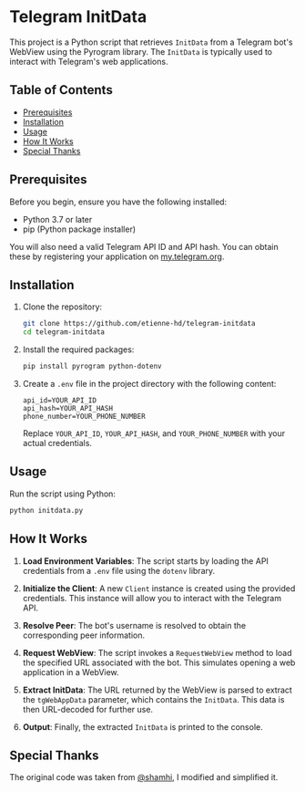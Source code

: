 # Telegram InitData

This project is a Python script that retrieves `InitData` from a Telegram bot's WebView using the Pyrogram library. The `InitData` is typically used to interact with Telegram's web applications.

## Table of Contents

- [Prerequisites](#prerequisites)
- [Installation](#installation)
- [Usage](#usage)
- [How It Works](#how-it-works)
- [Special Thanks](#special-thanks)

## Prerequisites

Before you begin, ensure you have the following installed:

- Python 3.7 or later
- pip (Python package installer)

You will also need a valid Telegram API ID and API hash. You can obtain these by registering your application on [my.telegram.org](https://my.telegram.org).

## Installation

1. Clone the repository:

   ```bash
   git clone https://github.com/etienne-hd/telegram-initdata
   cd telegram-initdata
   ```

2. Install the required packages:

   ```bash
   pip install pyrogram python-dotenv
   ```

3. Create a `.env` file in the project directory with the following content:

   ```plaintext
   api_id=YOUR_API_ID
   api_hash=YOUR_API_HASH
   phone_number=YOUR_PHONE_NUMBER
   ```

   Replace `YOUR_API_ID`, `YOUR_API_HASH`, and `YOUR_PHONE_NUMBER` with your actual credentials.

## Usage

Run the script using Python:

```bash
python initdata.py
```

## How It Works

1. **Load Environment Variables**: The script starts by loading the API credentials from a `.env` file using the `dotenv` library.

2. **Initialize the Client**: A new `Client` instance is created using the provided credentials. This instance will allow you to interact with the Telegram API.

3. **Resolve Peer**: The bot's username is resolved to obtain the corresponding peer information.

4. **Request WebView**: The script invokes a `RequestWebView` method to load the specified URL associated with the bot. This simulates opening a web application in a WebView.

5. **Extract InitData**: The URL returned by the WebView is parsed to extract the `tgWebAppData` parameter, which contains the `InitData`. This data is then URL-decoded for further use.

6. **Output**: Finally, the extracted `InitData` is printed to the console.

## Special Thanks

The original code was taken from [@shamhi](https://github.com/shamhi), I modified and simplified it.